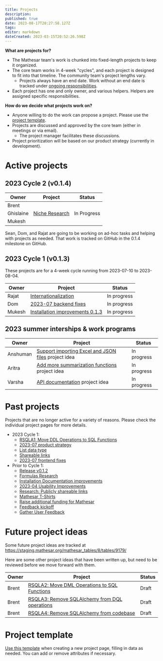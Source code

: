 ```yaml
---
title: Projects
description: 
published: true
date: 2023-08-17T20:27:58.127Z
tags: 
editor: markdown
dateCreated: 2023-03-15T20:52:26.598Z
---
```


**What are projects for?**
- The Mathesar team's work is chunked into fixed-length projects to keep it organized.
- The core team works in 4-week "cycles", and each project is designed to fit into that timeline. The community team's project lengths vary.
  - Projects always have an end date. Work without an end date is tracked under [ongoing responsibilities](/team/responsibilities.md).
- Each project has one and only owner, and various helpers. Helpers are assigned specific responsibilities.

**How do we decide what projects work on?**
- Anyone willing to do the work can propose a project. Please use the [project template](/en/projects/template).
- Projects are discussed and approved by the core team (either in meetings or via email).
  - The project manager facilitates these discussions.
- Project prioritization will be based on our product strategy (currently in development).

# Active projects
## 2023 Cycle 2 (v0.1.4)
| Owner     | Project | Status |
| --        | -- | -- |
| Brent | | |
| Ghislaine | [Niche Research](./projects/niche-research.md) | In Progress |
| Mukesh | | | 

Sean, Dom, and Rajat are going to be working on ad-hoc tasks and helping with projects as needed. That work is tracked on GitHub in the 0.1.4 milestone on GitHub.

## 2023 Cycle 1 (v0.1.3)
These projects are for a 4-week cycle running from 2023-07-10 to 2023-08-04.

| Owner     | Project | Status |
| --        | -- | -- |
| Rajat     | [Internationalization](./projects/internationalization.md) | In progress |
| Dom    		| [2023-07 backend fixes](./projects/2023-07-backend-fixes) | In progress |
| Mukesh    | [Installation improvements 0.1.3](./projects/installation-improvements-0_1_3.md) | In progress |

## 2023 summer interships & work programs

| Owner     | Project | Status |
| --        | -- | -- |
| Anshuman | [Support importing Excel and JSON files](/en/community/mentoring/project-ideas/import-excel-json-files) project idea | In progress |
| Aritra | [Add more summarization functions](/en/community/mentoring/project-ideas/more-summarizations) project idea | In progress |
| Varsha | [API documentation](/en/community/mentoring/project-ideas/api-documentation) project idea | In progress |

# Past projects
Projects that are no longer active for a variety of reasons. Please check the individual project pages for more details.

- 2023 Cycle 1:
	- [RSQLA1: Move DDL Operations to SQL Functions](./projects/sql-ddl-operations.md)
	- [2023-07 product strategy](./projects/2023-07-product-strategy)
	- [List data type](./projects/list-datatype) 
	- [Shareable links](./projects/shareable-links-implementation)
	- [2023-07 frontend fixes](./projects/2023-07-frontend-fixes.md)
- Prior to Cycle 1:
	- [Release v0.1.2](./projects/release-0-1-2)
	- [Formulas Research](./projects/formulas-research.md)
	- [Installation Documentation improvements](./projects/installation-documentation-improvements)
	- [2023-04 Usability Improvements](./projects/2023-04-usability-improvements.md)
	- [Research: Publicly shareable links](./projects/public-links-research)
	- [Mathesar T-Shirts](https://wiki.mathesar.org/en/projects/t-shirts)
	- [Raise additional funding for Mathesar](./projects/funding.md)
	- [Feedback kickoff](./projects/user-feedback-kickoff.md)
	- [Gather User Feedback](./projects/gather-user-feedback)

# Future project ideas
Some future project ideas are tracked at https://staging.mathesar.org/mathesar_tables/8/tables/9179/

Here are some other project ideas that have been written up, but need to be reviewed before we move forward with them.

| Owner     | Project | Status |
| --        | -- | -- |
| Brent     | [RSQLA2: Move DML Operations to SQL Functions](./projects/sql-dml-operations.md) | Draft |
| Brent     | [RSQLA3: Remove SQLAlchemy from DQL operations](./projects/sql-dql-operations.md) | Draft |
| Brent     | [RSQLA4: Remove SQLAlchemy from codebase](./projects/sql-alchemy-remove.md) | Draft |


# Project template
[Use this template](/projects/template) when creating a new project page, filling in data as needed. You can add or remove attributes if necessary.
